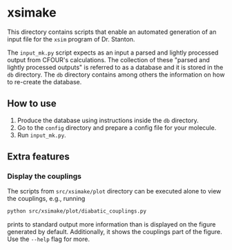 # xsimake
This directory contains scripts that enable an automated generation of an
input file for the `xsim` program of Dr. Stanton. 

The `input_mk.py` script expects as an input a parsed and lightly processed
output from CFOUR's calculations. The collection of these "parsed and lightly
processed outputs" is referred to as a database and it is stored in the `db`
directory. The `db` directory contains among others the information on how to
re-create the database.

## How to use
1. Produce the database using instructions inside the `db` directory.
2. Go to the `config` directory and prepare a config file for your molecule.
3. Run `input_mk.py`.

## Extra features
### Display the couplings
The scripts from `src/xsimake/plot` directory can be executed alone to view the
couplings, e.g., running
```sh
python src/xsimake/plot/diabatic_couplings.py
```
prints to standard output more information than is displayed on the figure
generated by default. Additionally, it shows the couplings part of the figure.
Use the `--help` flag for more.
